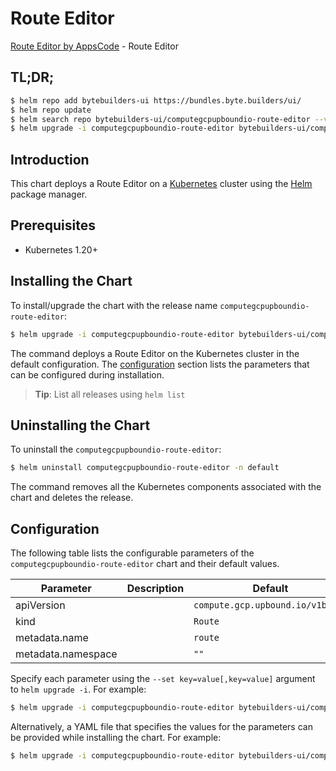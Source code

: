 # Route Editor

[Route Editor by AppsCode](https://byte.builders) - Route Editor

## TL;DR;

```bash
$ helm repo add bytebuilders-ui https://bundles.byte.builders/ui/
$ helm repo update
$ helm search repo bytebuilders-ui/computegcpupboundio-route-editor --version=v0.4.18
$ helm upgrade -i computegcpupboundio-route-editor bytebuilders-ui/computegcpupboundio-route-editor -n default --create-namespace --version=v0.4.18
```

## Introduction

This chart deploys a Route Editor on a [Kubernetes](http://kubernetes.io) cluster using the [Helm](https://helm.sh) package manager.

## Prerequisites

- Kubernetes 1.20+

## Installing the Chart

To install/upgrade the chart with the release name `computegcpupboundio-route-editor`:

```bash
$ helm upgrade -i computegcpupboundio-route-editor bytebuilders-ui/computegcpupboundio-route-editor -n default --create-namespace --version=v0.4.18
```

The command deploys a Route Editor on the Kubernetes cluster in the default configuration. The [configuration](#configuration) section lists the parameters that can be configured during installation.

> **Tip**: List all releases using `helm list`

## Uninstalling the Chart

To uninstall the `computegcpupboundio-route-editor`:

```bash
$ helm uninstall computegcpupboundio-route-editor -n default
```

The command removes all the Kubernetes components associated with the chart and deletes the release.

## Configuration

The following table lists the configurable parameters of the `computegcpupboundio-route-editor` chart and their default values.

|     Parameter      | Description |                   Default                   |
|--------------------|-------------|---------------------------------------------|
| apiVersion         |             | <code>compute.gcp.upbound.io/v1beta1</code> |
| kind               |             | <code>Route</code>                          |
| metadata.name      |             | <code>route</code>                          |
| metadata.namespace |             | <code>""</code>                             |


Specify each parameter using the `--set key=value[,key=value]` argument to `helm upgrade -i`. For example:

```bash
$ helm upgrade -i computegcpupboundio-route-editor bytebuilders-ui/computegcpupboundio-route-editor -n default --create-namespace --version=v0.4.18 --set apiVersion=compute.gcp.upbound.io/v1beta1
```

Alternatively, a YAML file that specifies the values for the parameters can be provided while
installing the chart. For example:

```bash
$ helm upgrade -i computegcpupboundio-route-editor bytebuilders-ui/computegcpupboundio-route-editor -n default --create-namespace --version=v0.4.18 --values values.yaml
```
